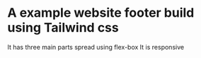 # A example website footer build using Tailwind css

It has three main parts spread using flex-box
It is responsive 
